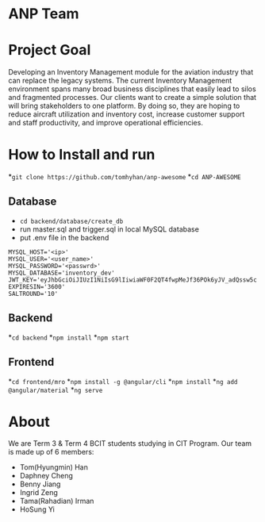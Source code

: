 # ANP Team

# Project Goal
Developing an Inventory Management module for the aviation industry that can replace the legacy systems. The current Inventory Management environment spans many broad business disciplines that easily lead to silos and fragmented processes. Our clients want to create a simple solution that will bring stakeholders to one platform. By doing so, they are hoping to reduce aircraft utilization and inventory cost, increase customer support and staff productivity, and improve operational efficiencies.

# How to Install and run
*```git clone https://github.com/tomhyhan/anp-awesome```
*```cd ANP-AWESOME```

## Database
* ```cd backend/database/create_db```
* run master.sql and trigger.sql in local MySQL database
* put .env file in the backend 
```
MYSQL_HOST='<ip>'
MYSQL_USER='<user_name>'
MYSQL_PASSWORD='<passwrd>'
MYSQL_DATABASE='inventory_dev'
JWT_KEY='eyJhbGciOiJIUzI1NiIsG9lIiwiaWF0F2QT4fwpMeJf36POk6yJV_adQssw5c'
EXPIRESIN='3600'
SALTROUND='10'
```

## Backend
*```cd backend```
*```npm install```
*```npm start```

## Frontend
*```cd frontend/mro```
*```npm install -g @angular/cli```
*```npm install```
*```ng add @angular/material```
*```ng serve```

# About
We are Term 3 & Term 4 BCIT students studying in CIT Program. Our team is made up of 6 members:
* Tom(Hyungmin) Han
* Daphney Cheng
* Benny Jiang
* Ingrid Zeng
* Tama(Rahadian) Irman
* HoSung Yi
